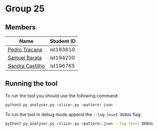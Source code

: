 # Group 25

## Members

|                               Name                           | Student ID |
| ------------------------------------------------------------ | ---------- |
| [Pedro Tracana](mailto:pedro.tracana@tecnico.ulisboa.pt)     | ist193610  |
| [Samuel Barata](mailto:samuel.barata@tecnico.ulisboa.pt)     | ist194230  |
| [Sandra Castilho](mailto:sandra.castilho@tecnico.ulisboa.pt) | ist196765  |

## Running the tool

To run the tool you should use the following command:
```sh
python3 py_analyser.py <slice>.py <pattern>.json
```

To run the tool in debug mode append the `--log-level DEBUG` flag:
```bash
python3 py_analyser.py <slice>.py <pattern>.json --log-level DEBUG
```

